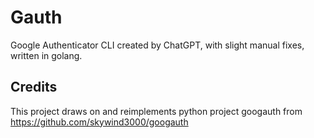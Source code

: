 # Gauth

Google Authenticator CLI created by ChatGPT, with slight manual fixes, written in golang.

## Credits

This project draws on and reimplements python project googauth from https://github.com/skywind3000/googauth